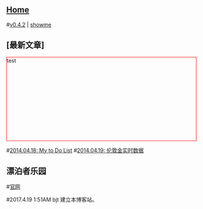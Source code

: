## [Home](..)
#[v0.4.2](https://github.com/littleflute/blog/edit/master/docs/readme.md) | [showme](https://littleflute.github.io/blog/docs)


<div id="blog"></div>
 
<script>

//<
function blogJS()
{
	this.fname	= "John";
  
	this.lname	= "Doe";
	this.age	= 25;
	this.home	= "home"; 
	this.songIndex	= 0;
	 
	this.songStr	= "";
	this.createHome = function (){
		var b = document.getElementById("blog");
		var h = document.createElement("div");
		h.id = this.home;
		b.appendChild(h);
    };

	this.createSongDbg = function(){
		var b = document.getElementById("blog");
		var s = document.createElement("div");
		s.id = "songDbg";
		b.appendChild(s);
	};
	this.createSongList = function (){
		var b = document.getElementById("blog");
		var s = document.createElement("div");
		s.id = "songList";
		b.appendChild(s);
    };
	this.setHome = function (){
		var h = document.getElementById(this.home);
		if(!h) return;
		h.style.border = "solid 1px red";
		h.style.color = "green";

    };
    
	this.showMe = function()
	{
		var x;
		var h = document.getElementById(this.home);
		if(!h) return; 
        var nID = 0;
		for(x in this)
		{
        	nID++;
			var d = document.createElement("div");
			d.id = nID;
            d.innerHTML = x;
            d.innerHTML += "<button onclick='onBtn(this)'>btn1</button>";
			d.style.border = "solid 1px blue";
			d.style.color = "red";
			h.appendChild(d); 
            
			var v = document.createElement("div");
            v.id = "x" + nID;
			v.innerHTML = this[x];
			v.style.border = "solid 1px green";
			v.style.color = "black";
            v.style.display = "none";
			d.appendChild(v); 
		} 
	};
	this.showMe1 = function()
	{
		var x;
		var h = document.getElementById(this.home);
		if(!h) return;
		var s = "";
		for(x in this)
		{
			s += x + ":" +this[x] + "<br>";
		}
		h.innerHTML = s;
	};
	this.getSongSrc = function (n)
	{
		this.songIndex = n;
		var s = "https://littleflute.github.io/blog/html/songs/s00" + n + ".html";
		return s;
	};
	this.loadASong = function (src,p) {
		var xhttp = new XMLHttpRequest();
		xhttp.onreadystatechange = function() 
		{
			if (this.readyState == 4 && this.status == 200) 
			{
				p.parseSong(this.responseText,src);
			}
		};
		xhttp.open("GET", src, true);
		xhttp.send();
	};
	this.parseSong = function (txt,src)
	{
				var str = txt;
   				var pos = str.indexOf("scale=1.165199");
      
				document.getElementById("songDbg").innerHTML = pos;
				if(pos !=-1)
				{
					 this.songStr += this.songIndex;
					 this.songStr += ": ";
				     this.songStr += "<a href=' ";
					 this.songStr += src;
					 this.songStr += "'> ";
					 this.songStr += this.songIndex;
					 this.songStr += "</a>";
					 this.songStr += "<br>";
				     document.getElementById("songList").innerHTML = this.songStr;
					 this.loadASong(this.getSongSrc(this.songIndex+1),this);
				} 
	};
 
	this.v		= "0.0.5";
};
//>==class: blogJS==
function onBtn(o)
{
	var id = "x" + o.parentElement.id;
    var x = document.getElementById(id);
    if(x.style.display == "none")
    {
    	x.style.display = "block";
    }
    else
    {
    	x.style.display = "none";
    }
}
var bj = new blogJS();
bj.createHome();
bj.createSongList();
bj.createSongDbg();
bj.setHome();
bj.showMe();

bj.loadASong(bj.getSongSrc(1),bj);
</script>




## [最新文章]
<div id="test" style="border:1px red solid;width:500px;height:220px;">test
</div>
<script>
getData("https://littleflute.github.io/blog/docs/2017/04/23");
function showData(s)
{	  
	document.getElementById("test").innerHTML=s;
}
function getData(src)
{
	var xmlhttp;
	if (window.XMLHttpRequest)
	{//"code for IE7+, Firefox, Chrome, Opera, Safari"
		xmlhttp = new XMLHttpRequest();
	}
	else
	{// code for IE6, IE5
		xmlhttp=new ActiveXObject("Microsoft.XMLHTTP");
	}
	xmlhttp.onreadystatechange=function()
	{
		if (xmlhttp.readyState==4 && xmlhttp.status==200)
		{
			showData(xmlhttp.responseText); 
		}
	}
	xmlhttp.open("GET",src,true);
	xmlhttp.send();
}
</script>

#[2014.04.18: My to Do List](2017/04/18)
#[2014.04.19: 伦敦金实时数据](2017/04/19)

## 漂泊者乐园
#[官网](http://www.beautifullover.org)

#2017.4.19 1:51AM bjt
建立本博客站。
